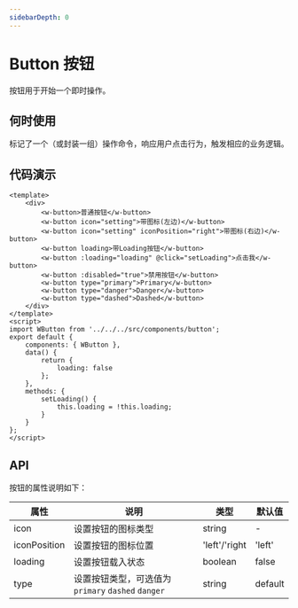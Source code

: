 ```yaml
---
sidebarDepth: 0
---
```


# Button 按钮

按钮用于开始一个即时操作。

## 何时使用

标记了一个（或封装一组）操作命令，响应用户点击行为，触发相应的业务逻辑。

## 代码演示

<button-basic></button-basic>

```vue
<template>
	<div>
		<w-button>普通按钮</w-button>
		<w-button icon="setting">带图标(左边)</w-button>
		<w-button icon="setting" iconPosition="right">带图标(右边)</w-button>
		<w-button loading>带Loading按钮</w-button>
		<w-button :loading="loading" @click="setLoading">点击我</w-button>
		<w-button :disabled="true">禁用按钮</w-button>
		<w-button type="primary">Primary</w-button>
		<w-button type="danger">Danger</w-button>
		<w-button type="dashed">Dashed</w-button>
	</div>
</template>
<script>
import WButton from '../../../src/components/button';
export default {
	components: { WButton },
	data() {
		return {
			loading: false
		};
	},
	methods: {
		setLoading() {
			this.loading = !this.loading;
		}
	}
};
</script>
```

## API

按钮的属性说明如下：

| 属性         | 说明                                               | 类型          | 默认值  |
| ------------ | -------------------------------------------------- | ------------- | ------- |
| icon         | 设置按钮的图标类型                                 | string        | -       |
| iconPosition | 设置按钮的图标位置                                 | 'left'/'right | 'left'  |
| loading      | 设置按钮载入状态                                   | boolean       | false   |
| type         | 设置按钮类型，可选值为 `primary` `dashed` `danger` | string        | default |
